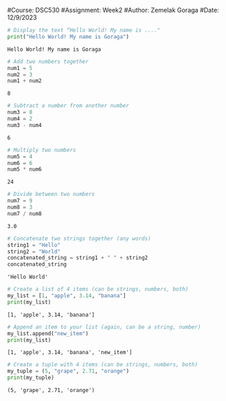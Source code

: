 #Course: DSC530
#Assignment: Week2
#Author: Zemelak Goraga
#Date: 12/9/2023


```python
# Display the text “Hello World! My name is ...."
print("Hello World! My name is Goraga")
```

    Hello World! My name is Goraga
    


```python
# Add two numbers together
num1 = 5
num2 = 3
num1 + num2
```




    8




```python
# Subtract a number from another number
num3 = 8
num4 = 2
num3 - num4
```




    6




```python
# Multiply two numbers
num5 = 4
num6 = 6
num5 * num6
```




    24




```python
# Divide between two numbers
num7 = 9
num8 = 3
num7 / num8
```




    3.0




```python
# Concatenate two strings together (any words)
string1 = "Hello"
string2 = "World"
concatenated_string = string1 + " " + string2
concatenated_string
```




    'Hello World'




```python
# Create a list of 4 items (can be strings, numbers, both)
my_list = [1, "apple", 3.14, "banana"]
print(my_list)
```

    [1, 'apple', 3.14, 'banana']
    


```python
# Append an item to your list (again, can be a string, number)
my_list.append("new_item")
print(my_list)
```

    [1, 'apple', 3.14, 'banana', 'new_item']
    


```python
# Create a tuple with 4 items (can be strings, numbers, both)
my_tuple = (5, "grape", 2.71, "orange")
print(my_tuple)
```

    (5, 'grape', 2.71, 'orange')
    
